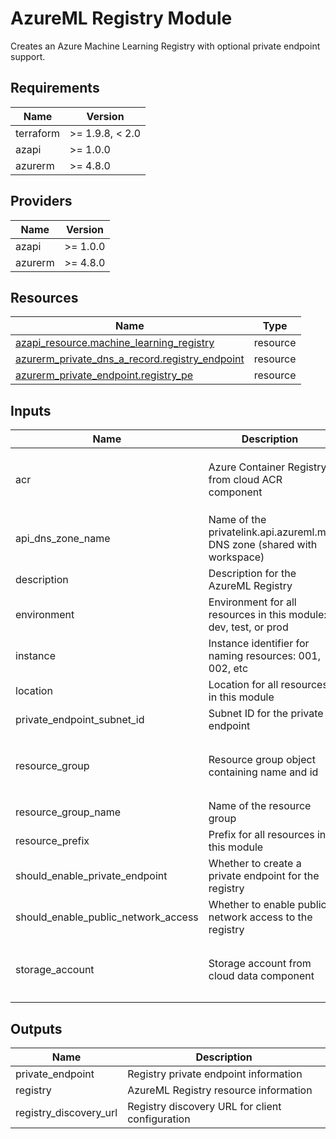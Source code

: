 <!-- BEGIN_TF_DOCS -->
<!-- markdown-table-prettify-ignore-start -->
# AzureML Registry Module

Creates an Azure Machine Learning Registry with optional private endpoint support.

## Requirements

| Name | Version |
|------|---------|
| terraform | >= 1.9.8, < 2.0 |
| azapi | >= 1.0.0 |
| azurerm | >= 4.8.0 |

## Providers

| Name | Version |
|------|---------|
| azapi | >= 1.0.0 |
| azurerm | >= 4.8.0 |

## Resources

| Name | Type |
|------|------|
| [azapi_resource.machine_learning_registry](https://registry.terraform.io/providers/azure/azapi/latest/docs/resources/resource) | resource |
| [azurerm_private_dns_a_record.registry_endpoint](https://registry.terraform.io/providers/hashicorp/azurerm/latest/docs/resources/private_dns_a_record) | resource |
| [azurerm_private_endpoint.registry_pe](https://registry.terraform.io/providers/hashicorp/azurerm/latest/docs/resources/private_endpoint) | resource |

## Inputs

| Name | Description | Type | Default | Required |
|------|-------------|------|---------|:--------:|
| acr | Azure Container Registry from cloud ACR component | ```object({ id = string name = string })``` | n/a | yes |
| api\_dns\_zone\_name | Name of the privatelink.api.azureml.ms DNS zone (shared with workspace) | `string` | n/a | yes |
| description | Description for the AzureML Registry | `string` | n/a | yes |
| environment | Environment for all resources in this module: dev, test, or prod | `string` | n/a | yes |
| instance | Instance identifier for naming resources: 001, 002, etc | `string` | n/a | yes |
| location | Location for all resources in this module | `string` | n/a | yes |
| private\_endpoint\_subnet\_id | Subnet ID for the private endpoint | `string` | n/a | yes |
| resource\_group | Resource group object containing name and id | ```object({ id = string name = string })``` | n/a | yes |
| resource\_group\_name | Name of the resource group | `string` | n/a | yes |
| resource\_prefix | Prefix for all resources in this module | `string` | n/a | yes |
| should\_enable\_private\_endpoint | Whether to create a private endpoint for the registry | `bool` | n/a | yes |
| should\_enable\_public\_network\_access | Whether to enable public network access to the registry | `bool` | n/a | yes |
| storage\_account | Storage account from cloud data component | ```object({ id = string name = string })``` | n/a | yes |

## Outputs

| Name | Description |
|------|-------------|
| private\_endpoint | Registry private endpoint information |
| registry | AzureML Registry resource information |
| registry\_discovery\_url | Registry discovery URL for client configuration |
<!-- markdown-table-prettify-ignore-end -->
<!-- END_TF_DOCS -->
